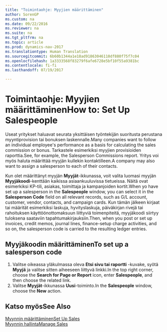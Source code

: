 ```yaml
---
title: "Toimintaohje: Myyjien määrittäminen"
author: SorenGP
ms.custom: na
ms.date: 09/22/2016
ms.reviewer: na
ms.suite: na
ms.tgt_pltfrm: na
ms.topic: article
ms.prod: dynamics-nav-2017
ms.translationtype: Human Translation
ms.sourcegitcommit: 6b60b1344a1e18ad91863046110df880f75f7c04
ms.openlocfilehash: 1a3333568f83279f6afe6728e5bf10f55a9381bc
ms.contentlocale: fi-fi
ms.lasthandoff: 07/19/2017

---
```


# <a name="how-to-set-up-salespeople"></a><span data-ttu-id="661d4-102">Toimintaohje: Myyjien määrittäminen</span><span class="sxs-lookup"><span data-stu-id="661d4-102">How to: Set Up Salespeople</span></span>
<span data-ttu-id="661d4-103">Useat yritykset haluavat seurata yksittäisen työntekijän suoritusta perustana myyntiprovision tai bonuksen laskennalle.</span><span class="sxs-lookup"><span data-stu-id="661d4-103">Many companies want to follow an individual employee's performance as a basis for calculating the sales commission or bonus.</span></span> <span data-ttu-id="661d4-104">Tarkastele esimerkiksi myyjien provisioiden raporttia.</span><span class="sxs-lookup"><span data-stu-id="661d4-104">See, for example, the Salesperson Commissions report.</span></span> <span data-ttu-id="661d4-105">Yritys voi myös haluta määrittää myyjän kullekin kontaktilleen.</span><span class="sxs-lookup"><span data-stu-id="661d4-105">A company may also want to assign a salesperson to each of their contacts.</span></span>

<span data-ttu-id="661d4-106">Kun olet määrittänyt myyjän **Myyjät**-ikkunassa, voit valita luomasi myyjän **Myyjäkoodi**-kenttään kaikissa asiaankuuluvissa tietueissa. Näitä ovat esimerkiksi KP-tili, asiakas, toimittaja ja kampanjoiden kortit.</span><span class="sxs-lookup"><span data-stu-id="661d4-106">When yo have set up a salesperson in the **Salespeople** window, you can select it in the **Salesperson Code** field on all relevant records, such as G/L account, customer, vendor, contacts, and campaign cards.</span></span> <span data-ttu-id="661d4-107">Kun tämän jälkeen kirjaat tai määrität esimerkiksi laskuja, hyvityslaskuja, päiväkirjan rivejä tai rahoituksen käyttöönottomaksuun liittyviä toimenpiteitä, myyjäkoodi siirtyy tuloksena saataviin tapahtumakirjauksiin.</span><span class="sxs-lookup"><span data-stu-id="661d4-107">Then, when you post or set up invoices, credit memos, journal lines, finance-setup charge activities, and so on, the salesperson code is carried to the resulting ledger entries.</span></span>

## <a name="to-set-up-a-salesperson-code"></a><span data-ttu-id="661d4-108">Myyjäkoodin määrittäminen</span><span class="sxs-lookup"><span data-stu-id="661d4-108">To set up a salesperson code</span></span>
1. <span data-ttu-id="661d4-109">Valitse oikeassa yläkulmassa oleva **Etsi sivu tai raportti** -kuvake, syötä **Myyjä** ja valitse sitten aiheeseen liittyvä linkki.</span><span class="sxs-lookup"><span data-stu-id="661d4-109">In the top right corner, choose the **Search for Page or Report** icon, enter **Salespeople**, and then choose the related link.</span></span>
2. <span data-ttu-id="661d4-110">Valitse **Myyjät**-ikkunassa **Uusi**-toiminto.</span><span class="sxs-lookup"><span data-stu-id="661d4-110">In the **Salespeople** window, choose the **New** action.</span></span>

## <a name="see-also"></a><span data-ttu-id="661d4-111">Katso myös</span><span class="sxs-lookup"><span data-stu-id="661d4-111">See Also</span></span>  
[<span data-ttu-id="661d4-112">Myynnin määrittäminen</span><span class="sxs-lookup"><span data-stu-id="661d4-112">Set Up Sales</span></span>](sales-setup-sales.md)  
[<span data-ttu-id="661d4-113">Myynnin hallinta</span><span class="sxs-lookup"><span data-stu-id="661d4-113">Manage Sales</span></span>](sales-manage-sales.md)

